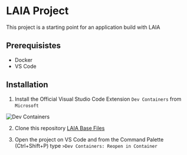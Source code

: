 # LAIA Project

This project is a starting point for an application build with LAIA

## Prerequisistes

* Docker
* VS Code

## Installation

1. Install the Official Visual Studio Code Extension `Dev Containers` from `Microsoft`
<img src="https://code.visualstudio.com/assets/docs/devcontainers/tutorial/dev-containers-extension.png" alt="Dev Containers" style="max-width: 200px;">

2. Clone this repository [LAIA Base Files](https://github.com/albieta/laia_base_files) 

3. Open the project on VS Code and from the Command Palette (Ctrl+Shift+P) type `>Dev Containers: Reopen in Container`
